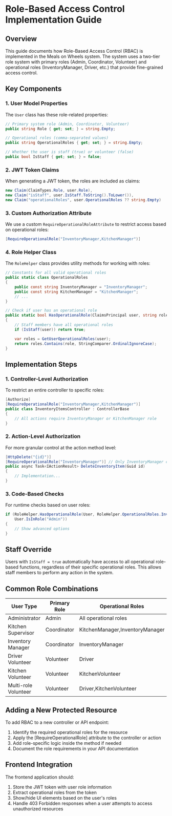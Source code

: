 # Role-Based Access Control Implementation Guide

## Overview

This guide documents how Role-Based Access Control (RBAC) is implemented in the Meals on Wheels system. The system uses a two-tier role system with primary roles (Admin, Coordinator, Volunteer) and operational roles (InventoryManager, Driver, etc.) that provide fine-grained access control.

## Key Components

### 1. User Model Properties

The `User` class has these role-related properties:

```csharp
// Primary system role (Admin, Coordinator, Volunteer)
public string Role { get; set; } = string.Empty;

// Operational roles (comma-separated values)
public string OperationalRoles { get; set; } = string.Empty;

// Whether the user is staff (true) or volunteer (false)
public bool IsStaff { get; set; } = false;
```

### 2. JWT Token Claims

When generating a JWT token, the roles are included as claims:

```csharp
new Claim(ClaimTypes.Role, user.Role),
new Claim("isStaff", user.IsStaff.ToString().ToLower()),
new Claim("operationalRoles", user.OperationalRoles ?? string.Empty)
```

### 3. Custom Authorization Attribute

We use a custom `RequireOperationalRoleAttribute` to restrict access based on operational roles:

```csharp
[RequireOperationalRole("InventoryManager,KitchenManager")]
```

### 4. Role Helper Class

The `RoleHelper` class provides utility methods for working with roles:

```csharp
// Constants for all valid operational roles
public static class OperationalRoles
{
    public const string InventoryManager = "InventoryManager";
    public const string KitchenManager = "KitchenManager";
    // ...
}

// Check if user has an operational role
public static bool HasOperationalRole(ClaimsPrincipal user, string role)
{
    // Staff members have all operational roles
    if (IsStaff(user)) return true;

    var roles = GetUserOperationalRoles(user);
    return roles.Contains(role, StringComparer.OrdinalIgnoreCase);
}
```

## Implementation Steps

### 1. Controller-Level Authorization

To restrict an entire controller to specific roles:

```csharp
[Authorize]
[RequireOperationalRole("InventoryManager,KitchenManager")]
public class InventoryItemsController : ControllerBase
{
    // All actions require InventoryManager or KitchenManager role
}
```

### 2. Action-Level Authorization

For more granular control at the action method level:

```csharp
[HttpDelete("{id}")]
[RequireOperationalRole("InventoryManager")] // Only InventoryManager can delete
public async Task<IActionResult> DeleteInventoryItem(Guid id)
{
    // Implementation...
}
```

### 3. Code-Based Checks

For runtime checks based on user roles:

```csharp
if (RoleHelper.HasOperationalRole(User, RoleHelper.OperationalRoles.InventoryManager) ||
    User.IsInRole("Admin"))
{
    // Show advanced options
}
```

## Staff Override

Users with `IsStaff = true` automatically have access to all operational role-based functions, regardless of their specific operational roles. This allows staff members to perform any action in the system.

## Common Role Combinations

| User Type            | Primary Role | Operational Roles               | IsStaff |
| -------------------- | ------------ | ------------------------------- | ------- |
| Administrator        | Admin        | All operational roles           | true    |
| Kitchen Supervisor   | Coordinator  | KitchenManager,InventoryManager | true    |
| Inventory Manager    | Coordinator  | InventoryManager                | true    |
| Driver Volunteer     | Volunteer    | Driver                          | false   |
| Kitchen Volunteer    | Volunteer    | KitchenVolunteer                | false   |
| Multi-role Volunteer | Volunteer    | Driver,KitchenVolunteer         | false   |

## Adding a New Protected Resource

To add RBAC to a new controller or API endpoint:

1. Identify the required operational roles for the resource
2. Apply the [RequireOperationalRole] attribute to the controller or action
3. Add role-specific logic inside the method if needed
4. Document the role requirements in your API documentation

## Frontend Integration

The frontend application should:

1. Store the JWT token with user role information
2. Extract operational roles from the token
3. Show/hide UI elements based on the user's roles
4. Handle 403 Forbidden responses when a user attempts to access unauthorized resources
